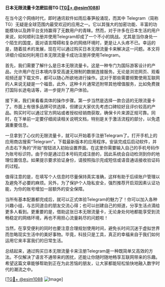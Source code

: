 **日本无限流量卡怎麽註冊TG [[TG💪+ @esim1088](https://t.me/s/esim1088)]**

在当今这个网络时代，即时通讯软件如雨后春笋般涌现，而其中 Telegram（简称TG）无疑是全球范围内最受欢迎的应用之一。它以其强大的加密功能、丰富的功能模块以及跨平台支持赢得了无数用户的青睐。然而，对于许多在日本生活的用户来说，如何顺利注册并使用Telegram却成了一个不小的挑战。尤其是当你身处一个陌生的国度，面对语言障碍和复杂的网络环境时，更是让人头疼不已。幸运的是，随着技术的发展，现在可以通过购买日本无限流量卡来解决这一问题。本文将详细介绍如何利用日本无限流量卡成功注册并使用Telegram。

首先，我们需要了解什么是日本无限流量卡。这是一种专门为国际游客设计的产品，允许用户在日本境内享受高速无限制的数据连接服务。无论是浏览网页、观看视频还是下载文件，都可以随心所欲地进行操作。这对于那些需要频繁使用互联网的人来说无疑是一个福音。此外，这种卡片通常还附带其他增值服务，比如免费拨打国际长途电话等，进一步提升了用户体验。

接下来，我们来看看具体的操作步骤。第一步当然是选择一款合适的无限流量卡了。市面上有很多品牌可供选择，但建议大家优先考虑口碑较好且评价较高的产品。购买时可以通过官方网站或者授权经销商获取，确保卡片来源正规可靠。同时，在下单前一定要仔细阅读相关说明文档，特别是关于激活流程的部分，以免遗漏重要信息。

一旦拿到了心仪的无限流量卡，就可以开始着手注册Telegram了。打开手机上的应用商店搜索“Telegram”，下载最新版本的应用程序。安装完成后启动软件，并点击右下角的“开始”按钮进入初始设置界面。在这里你需要输入自己的手机号码作为账号标识符。由于你是通过日本号码完成注册的，因此系统会自动检测到你的地理位置信息。如果提示要求验证身份，请按照指示完成短信或语音通话接收验证码的过程。

值得注意的是，在填写个人信息时尽量保持真实准确，这样有助于后续账户管理以及避免不必要的麻烦。另外，为了保护个人隐私安全，强烈推荐开启双因素认证功能，为你的账号增加一层额外的安全保障。

当所有基本配置都完成后，就可以正式体验Telegram的魅力了！你可以加入各种兴趣小组，与志同道合的朋友交流心得；也可以创建自己的频道，分享生活点滴给更多人看到。更重要的是，借助这张日本无限流量卡，无论身处何地都能享受到流畅稳定的网络环境，再也不用担心流量耗尽的问题啦！

当然，在享受便利的同时也要注意合理规划使用时间，避免长时间沉迷于虚拟世界而忽略现实生活中的美好事物。毕竟，科技只是工具，真正的幸福来自于我们如何运用它来丰富我们的日常生活。

总结起来，通过购买日本无限流量卡来注册Telegram是一种既简单又高效的方法。不仅解决了语言不通带来的困扰，还能让你随时随地畅享互联网带来的乐趣。希望这篇文章能够帮助到正在为此苦恼的朋友，让大家都能轻松愉快地融入数字时代的潮流之中。

[[TG💪+ @esim1088](https://t.me/s/esim1088) ![Image](https://i.postimg.cc/4NQfJmqS/Snipaste-2025-05-13-00-14-12.png)]